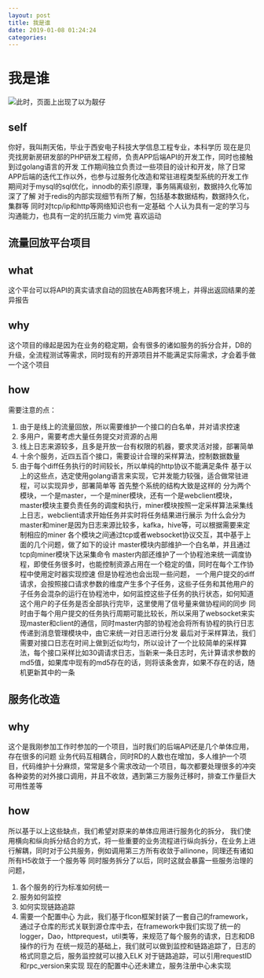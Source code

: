 ```yaml
--- 
layout: post 
title: 我是谁 
date: 2019-01-08 01:24:24 
categories:   
---
```

# 我是谁
![此时，页面上出现了以为靓仔](/images/20190109202931503_1065991008.jpeg)

## self
你好，我叫荆天佑，毕业于西安电子科技大学信息工程专业，本科学历
现在是贝壳找房新房研发部的PHP研发工程师，负责APP后端API的开发工作，同时也接触到过golang语言的开发
工作期间独立负责过一些项目的设计和开发，除了日常APP后端的迭代工作以外，也参与过服务化改造和常驻进程类型系统的开发工作
期间对于mysql的sql优化，innodb的索引原理，事务隔离级别，数据持久化等加深了了解
对于redis的内部实现细节有所了解，包括基本数据结构，数据持久化，集群等
同时对tcp/ip和http等网络知识也有一定基础
个人认为具有一定的学习与沟通能力，也具有一定的抗压能力
vim党
喜欢运动

## 流量回放平台项目
## what
这个平台可以将API的真实请求自动的回放在AB两套环境上，并得出返回结果的差异报告
## why
这个项目的缘起是因为在业务的稳定期，会有很多的诸如服务的拆分合并，DB的升级，全流程测试等需求，同时现有的开源项目并不能满足实际需求，才会着手做一个这个项目
## how
需要注意的点：
1. 由于是线上的流量回放，所以需要维护一个接口的白名单，并对请求控速
2. 多用户，需要考虑大量任务提交对资源的占用
3. 线上日志来源较多，且多是开放一台有权限的机器，要求灵活对接，部署简单
4. 十余个服务，近四五百个接口，需要设计合理的采样算法，控制数据数量
5. 由于每个diff任务执行的时间较长，所以单纯的http协议不能满足条件
基于以上的这些点，选定使用golang语言来实现，它并发能力较强，适合做常驻进程，可以实现异步，部署简单等
首先整个系统的结构大致是这样的
分为两个模块，一个是master，一个是miner模块，还有一个是webclient模块，
master模块主要负责任务的调度和执行，miner模块按照一定采样算法采集线上日志，webclient请求开始任务并实时将任务结果进行展示
为什么会分为master和miner是因为日志来源比较多，kafka，hive等，可以根据需要来定制相应的miner
各个模块之间通过tcp或者websocket协议交互，其中基于上面的几个问题，做了如下的设计
master模块内部维护一个白名单，并且通过tcp向miner模块下达采集命令
master内部还维护了一个协程池来统一调度协程，即使任务很多时，也能控制资源占用在一个稳定的值，同时在每个工作协程中使用定时器实现控速
但是协程池也会出现一些问题，
一个用户提交的diff请求，会按照接口请求参数的维度产生多个子任务，这些子任务和其他用户的子任务会混杂的运行在协程池中，如何监控这些子任务的执行状态，如何知道这个用户的子任务是否全部执行完毕，这里使用了信号量来做协程间的同步
同时由于每个用户提交的任务执行周期可能比较长，所以采用了websocket来实现master和client的通信，同时master内部的协程池会将所有协程的执行日志传递到消息管理模块中，由它来统一对日志进行分发
最后对于采样算法，我们需要对接口日志在时间上做到近似均匀，所以设计了一个比较简单的采样算法，每个接口采样比如30调请求日志，当新来一条日志时，先计算请求参数的md5值，如果库中现有的md5存在的话，则将该条舍弃，如果不存在的话，随机更新其中的一条

## 服务化改造
## why
这个是我刚参加工作时参加的一个项目，当时我们的后端API还是几个单体应用，存在很多的问题
业务代码互相耦合，同时RD的人数也在增加，多人维护一个项目，代码维护十分麻烦，常常是多个需求改动一个项目，每次都要处理很多的冲突
各种姿势的对外接口调用，并且不收敛，遇到第三方服务迁移时，排查工作量巨大
可用性差等
## how
所以基于以上这些缺点，我们希望对原来的单体应用进行服务化的拆分，
我们使用横向和纵向拆分结合的方式，将一些重要的业务流程进行纵向拆分，在业务上进行解耦，同时对于公共服务，例如调用第三方所有收敛于allinone，同理还有诸如所有H5收敛于一个服务等
同时服务拆分了以后，同时这就会暴露一些服务治理的问题，
1. 各个服务的行为标准如何统一
2. 服务如何监控
3. 如何实现链路追踪
4. 需要一个配置中心
为此，我们基于flcon框架封装了一套自己的framework，通过子仓库的形式关联到源仓库中去，在framework中我们实现了统一的logger，Dao，httprequest，util类等，来规范了每个服务的请求，日志和DB操作的行为
在统一规范的基础上，我们就可以做到监控和链路追踪了，日志的格式同意之后，服务监控就可以接入ELK
对于链路追踪，可以引用requestID和rpc_version来实现
现在的配置中心还未建立，服务注册中心未实现
